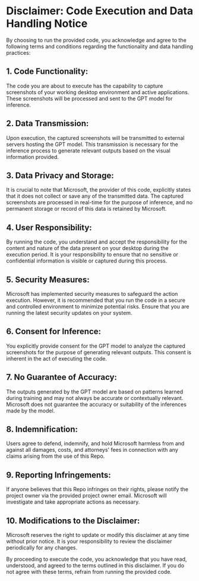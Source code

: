 # Disclaimer: Code Execution and Data Handling Notice

By choosing to run the provided code, you acknowledge and agree to the following terms and conditions regarding the functionality and data handling practices:

## 1. Code Functionality:
The code you are about to execute has the capability to capture screenshots of your working desktop environment and active applications. These screenshots will be processed and sent to the GPT model for inference.

## 2. Data Transmission:
Upon execution, the captured screenshots will be transmitted to external servers hosting the GPT model. This transmission is necessary for the inference process to generate relevant outputs based on the visual information provided.

## 3. Data Privacy and Storage:
It is crucial to note that Microsoft, the provider of this code, explicitly states that it does not collect or save any of the transmitted data. The captured screenshots are processed in real-time for the purpose of inference, and no permanent storage or record of this data is retained by Microsoft.

## 4. User Responsibility:
By running the code, you understand and accept the responsibility for the content and nature of the data present on your desktop during the execution period. It is your responsibility to ensure that no sensitive or confidential information is visible or captured during this process.

## 5. Security Measures:
Microsoft has implemented security measures to safeguard the action execution. However, it is recommended that you run the code in a secure and controlled environment to minimize potential risks. Ensure that you are running the latest security updates on your system.

## 6. Consent for Inference:
You explicitly provide consent for the GPT model to analyze the captured screenshots for the purpose of generating relevant outputs. This consent is inherent in the act of executing the code.

## 7. No Guarantee of Accuracy:
The outputs generated by the GPT model are based on patterns learned during training and may not always be accurate or contextually relevant. Microsoft does not guarantee the accuracy or suitability of the inferences made by the model.

## 8. Indemnification:
Users agree to defend, indemnify, and hold Microsoft harmless from and against all damages, costs, and attorneys' fees in connection with any claims arising from the use of this Repo.

## 9. Reporting Infringements:
If anyone believes that this Repo infringes on their rights, please notify the project owner via the provided project owner email. Microsoft will investigate and take appropriate actions as necessary.

## 10. Modifications to the Disclaimer:
Microsoft reserves the right to update or modify this disclaimer at any time without prior notice. It is your responsibility to review the disclaimer periodically for any changes.

By proceeding to execute the code, you acknowledge that you have read, understood, and agreed to the terms outlined in this disclaimer. If you do not agree with these terms, refrain from running the provided code.